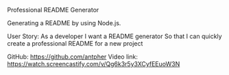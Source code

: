Professional README Generator

Generating a README by using Node.js.

User Story:
As a developer
I want a README generator
So that I can quickly create a professional README for a new project

GitHub: https://github.com/antpher
Video link: https://watch.screencastify.com/v/Qg6k3r5y3XCyfEEuoW3N
